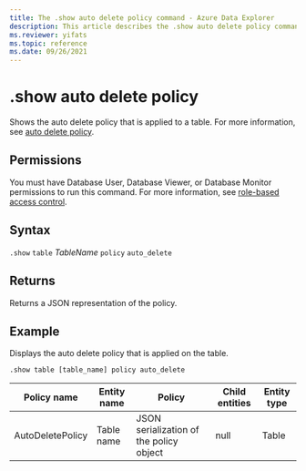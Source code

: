 ```yaml
---
title: The .show auto delete policy command - Azure Data Explorer
description: This article describes the .show auto delete policy command in Azure Data Explorer.
ms.reviewer: yifats
ms.topic: reference
ms.date: 09/26/2021
---
```

# .show auto delete policy

Shows the auto delete policy that is applied to a table. For more information, see [auto delete policy](auto-delete-policy.md).

## Permissions

You must have Database User, Database Viewer, or Database Monitor permissions to run this command. For more information, see [role-based access control](access-control/role-based-access-control.md).

## Syntax

`.show` `table` *TableName* `policy` `auto_delete`

## Returns

Returns a JSON representation of the policy.

## Example

Displays the auto delete policy that is applied on the table.

```kusto
.show table [table_name] policy auto_delete
```

|Policy name | Entity name | Policy | Child entities | Entity type
|---|---|---|---|---
|AutoDeletePolicy | Table name | JSON serialization of the policy object | null | Table
